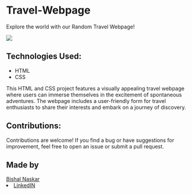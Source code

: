 # Travel-Webpage

Explore the world with our Random Travel Webpage!

<img src="https://github.com/Bishal-5/Travel-Website/blob/main/Travel-Website/Website%20Screenshot.png">
<h2>Technologies Used:</h2>
<ul>
  <li>HTML</li>
  <li>CSS</li>
</ul>

This HTML and CSS project features a visually appealing travel webpage where users can immerse themselves in the excitement of spontaneous adventures. The webpage includes a user-friendly form for travel enthusiasts to share their interests and embark on a journey of discovery.

<h2>Contributions:</h2>
Contributions are welcome! If you find a bug or have suggestions for improvement, feel free to open an issue or submit a pull request.

<h2>Made by</h2>
<a href="https://github.com/Bishal-5">Bishal Naskar</a>
<li><a href="https://www.linkedin.com/in/bishal-naskar-2a5716250/">LinkedIN</a></li>

